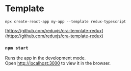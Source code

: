 # Template

`npx create-react-app my-app --template redux-typescript`

[https://github.com/reduxjs/cra-template-redux](https://github.com/reduxjs/cra-template-redux)

### `npm start`

Runs the app in the development mode.\
Open [http://localhost:3000](http://localhost:3000) to view it in the browser.

